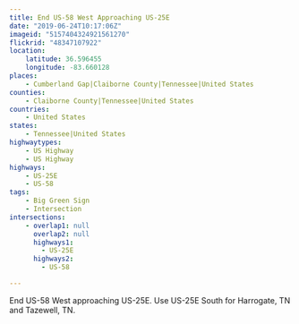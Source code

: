 ```yaml
---
title: End US-58 West Approaching US-25E
date: "2019-06-24T10:17:06Z"
imageid: "5157404324921561270"
flickrid: "48347107922"
location:
    latitude: 36.596455
    longitude: -83.660128
places:
    - Cumberland Gap|Claiborne County|Tennessee|United States
counties:
    - Claiborne County|Tennessee|United States
countries:
    - United States
states:
    - Tennessee|United States
highwaytypes:
    - US Highway
    - US Highway
highways:
    - US-25E
    - US-58
tags:
    - Big Green Sign
    - Intersection
intersections:
    - overlap1: null
      overlap2: null
      highways1:
        - US-25E
      highways2:
        - US-58

---
```

End US-58 West approaching US-25E.  Use US-25E South for Harrogate, TN and Tazewell, TN.